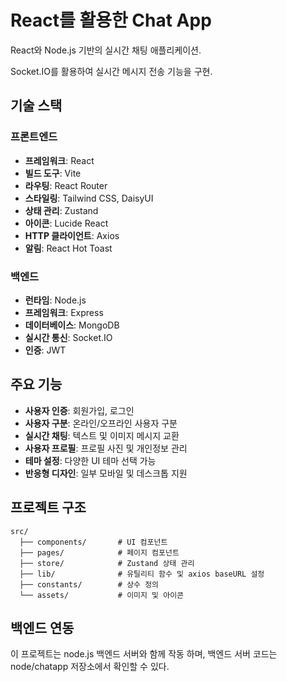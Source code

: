 # React를 활용한 Chat App

React와 Node.js 기반의 실시간 채팅 애플리케이션.

 Socket.IO를 활용하여 실시간 메시지 전송 기능을 구현.
## 기술 스택

### 프론트엔드
- **프레임워크**: React
- **빌드 도구**: Vite
- **라우팅**: React Router
- **스타일링**: Tailwind CSS, DaisyUI
- **상태 관리**: Zustand
- **아이콘**: Lucide React
- **HTTP 클라이언트**: Axios
- **알림**: React Hot Toast

### 백엔드
- **런타임**: Node.js
- **프레임워크**: Express
- **데이터베이스**: MongoDB
- **실시간 통신**: Socket.IO
- **인증**: JWT

## 주요 기능

- **사용자 인증**: 회원가입, 로그인
- **사용자 구분**: 온라인/오프라인 사용자 구분
- **실시간 채팅**: 텍스트 및 이미지 메시지 교환
- **사용자 프로필**: 프로필 사진 및 개인정보 관리
- **테마 설정**: 다양한 UI 테마 선택 가능
- **반응형 디자인**: 일부 모바일 및 데스크톱 지원

## 프로젝트 구조

```
src/
  ├── components/       # UI 컴포넌트
  ├── pages/            # 페이지 컴포넌트
  ├── store/            # Zustand 상태 관리
  ├── lib/              # 유틸리티 함수 및 axios baseURL 설정
  ├── constants/        # 상수 정의
  └── assets/           # 이미지 및 아이콘
```

## 백엔드 연동

이 프로젝트는 node.js 백엔드 서버와 함께 작동 하며,
백엔드 서버 코드는 node/chatapp 저장소에서 확인할 수 있다. 
